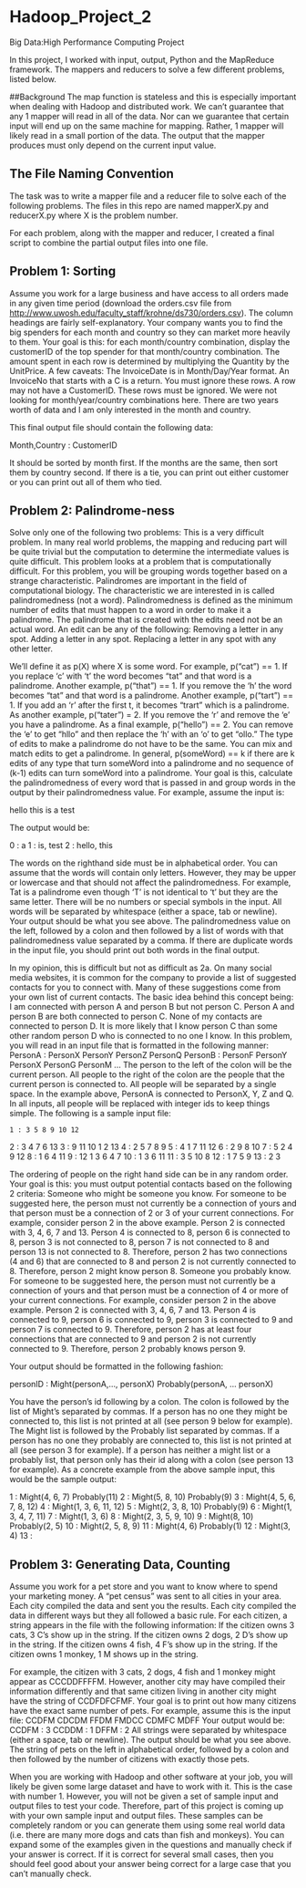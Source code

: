 # Hadoop_Project_2
Big Data:High Performance Computing Project


In this project, I worked with input, output, Python and the MapReduce framework. The mappers and reducers to solve a few different problems, listed below.

##Background
The map function is stateless and this is especially important when dealing with Hadoop and distributed work. We can’t guarantee that any 1 mapper will read in all of the data. 
Nor can we guarantee that certain input will end up on the same machine for mapping. Rather, 1 mapper will likely read in a small portion of the data. 
The output that the mapper produces must only depend on the current input value.

## The File Naming Convention 
The task was to write a mapper file and a reducer file to solve each of the following problems. The files in this repo are named mapperX.py and reducerX.py where X is the problem number. 

For each problem, along with the mapper and reducer, I created a final script to combine the partial output files into one file. 

## Problem 1: Sorting
Assume you work for a large business and have access to all orders made in any given time period (download the orders.csv file from http://www.uwosh.edu/faculty_staff/krohne/ds730/orders.csv). The column headings are fairly self-explanatory. Your company wants you to find the big spenders for each month and country so they can market more heavily to them. Your goal is this: for each month/country combination, display the customerID of the top spender for that month/country combination. The amount spent in each row is determined by multiplying the Quantity by the UnitPrice. A few caveats:
The InvoiceDate is in Month/Day/Year format.
An InvoiceNo that starts with a C is a return. You must ignore these rows.
A row may not have a CustomerID. These rows must be ignored.
We were not looking for month/year/country combinations here. There are two years worth of data and I am only interested in the month and country.


This final output file should contain the following data:

Month,Country : CustomerID

It should be sorted by month first. If the months are the same, then sort them by country second. If there is a tie, you can print out either customer or you can print out all of them who tied.

## Problem 2: Palindrome-ness
Solve only one of the following two problems:
This is a very difficult problem. In many real world problems, the mapping and reducing part will be quite trivial but the computation to determine the intermediate values is quite difficult. This problem looks at a problem that is computationally difficult. For this problem, you will be grouping words together based on a strange characteristic. Palindromes are important in the field of computational biology. The characteristic we are interested in is called palindromedness (not a word). Palindromedness is defined as the minimum number of edits that must happen to a word in order to make it a palindrome. The palindrome that is created with the edits need not be an actual word. An edit can be any of the following:
Removing a letter in any spot.
Adding a letter in any spot.
Replacing a letter in any spot with any other letter.

We’ll define it as p(X) where X is some word. For example, p(“cat”) == 1. If you replace ‘c’ with ‘t’ the word becomes “tat” and that word is a palindrome. Another example, p(“that”) == 1. If you remove the ‘h’ the word becomes “tat” and that word is a palindrome. Another example, p(“tart”) == 1. If you add an ‘r’ after the first t, it becomes “trart” which is a palindrome. As another example, p(“tater”) = 2. If you remove the ‘r’ and remove the ‘e’ you have a palindrome. As a final example, p(“hello”) == 2. You can remove the ‘e’ to get “hllo” and then replace the ‘h’ with an ‘o’ to get “ollo.”
The type of edits to make a palindrome do not have to be the same. You can mix and match edits to get a palindrome. In general, p(someWord) == k if there are k edits of any type that turn someWord into a palindrome and no sequence of (k-1) edits can turn someWord into a palindrome. Your goal is this, calculate the palindromedness of every word that is passed in and group words in the output by their palindromedness value. For example, assume the input is:

hello this is a test

The output would be:

0 : a
1 : is, test
2 : hello, this

The words on the righthand side must be in alphabetical order. You can assume that the words will contain only letters. However, they may be upper or lowercase and that should not affect the palindromedness. For example, Tat is a palindrome even though ‘T’ is not identical to ‘t’ but they are the same letter. There will be no numbers or special symbols in the input. All words will be separated by whitespace (either a space, tab or newline). Your output should be what you see above. The palindromedness value on the left, followed by a colon and then followed by a list of words with that palindromedness value separated by a comma. If there are duplicate words in the input file, you should print out both words in the final output.

In my opinion, this is difficult but not as difficult as 2a. On many social media websites, it is common for the company to provide a list of suggested contacts for you to connect with. Many of these suggestions come from your own list of current contacts. The basic idea behind this concept being: I am connected with person A and person B but not person C. Person A and person B are both connected to person C. None of my contacts are connected to person D. It is more likely that I know person C than some other random person D who is connected to no one I know. In this problem, you will read in an input file that is formatted in the following manner:
	PersonA : PersonX PersonY PersonZ PersonQ
	PersonB : PersonF PersonY PersonX PersonG PersonM
	…
The person to the left of the colon will be the current person. All people to the right of the colon are the people that the current person is connected to. All people will be separated by a single space. In the example above, PersonA is connected to PersonX, Y, Z and Q. In all inputs, all people will be replaced with integer ids to keep things simple. The following is a sample input file:

	1 : 3 5 8 9 10 12
2 : 3 4 7 6 13
3 : 9 11 10 1 2 13
4 : 2 5 7 8 9
5 : 4 1 7 11 12
6 : 2 9 8 10
7 : 5 2 4 9 12
8 : 1 6 4 11
9 : 12 1 3 6 4 7
10 : 1 3 6 11
11 : 3 5 10 8
12 : 1 7 5 9
13 : 2 3


The ordering of people on the right hand side can be in any random order. Your goal is this: you must output potential contacts based on the following 2 criteria:
Someone who might be someone you know. For someone to be suggested here, the person must not currently be a connection of yours and that person must be a connection of 2 or 3 of your current connections. For example, consider person 2 in the above example. Person 2 is connected with 3, 4, 6, 7 and 13. Person 4 is connected to 8, person 6 is connected to 8, person 3 is not connected to 8, person 7 is not connected to 8 and person 13 is not connected to 8. Therefore, person 2 has two connections (4 and 6) that are connected to 8 and person 2 is not currently connected to 8. Therefore, person 2 might know person 8. 
Someone you probably know. For someone to be suggested here, the person must not currently be a connection of yours and that person must be a connection of 4 or more of your current connections. For example, consider person 2 in the above example. Person 2 is connected with 3, 4, 6, 7 and 13. Person 4 is connected to 9, person 6 is connected to 9, person 3 is connected to 9 and person 7 is connected to 9. Therefore, person 2 has at least four connections that are connected to 9 and person 2 is not currently connected to 9. Therefore, person 2 probably knows person 9. 

Your output should be formatted in the following fashion:

personID : Might(personA,…, personX) Probably(personA, … personX)

You have the person’s id following by a colon. The colon is followed by the list of Might’s separated by commas. If a person has no one they might be connected to, this list is not printed at all (see person 9 below for example). The Might list is followed by the Probably list separated by commas. If a person has no one they probably are connected to, this list is not printed at all (see person 3 for example). If a person has neither a might list or a probably list, that person only has their id along with a colon (see person 13 for example). As a concrete example from the above sample input, this would be the sample output:

1 : Might(4, 6, 7) Probably(11)
2 : Might(5, 8, 10) Probably(9)
3 : Might(4, 5, 6, 7, 8, 12) 
4 : Might(1, 3, 6, 11, 12) 
5 : Might(2, 3, 8, 10) Probably(9)
6 : Might(1, 3, 4, 7, 11) 
7 : Might(1, 3, 6) 
8 : Might(2, 3, 5, 9, 10) 
9 : Might(8, 10) Probably(2, 5)
10 : Might(2, 5, 8, 9) 
11 : Might(4, 6) Probably(1)
12 : Might(3, 4) 
13 : 

## Problem 3: Generating Data, Counting
Assume you work for a pet store and you want to know where to spend your marketing money. A “pet census” was sent to all cities in your area. Each city compiled the data and sent you the results. Each city compiled the data in different ways but they all followed a basic rule. For each citizen, a string appears in the file with the following information:
If the citizen owns 3 cats, 3 C’s show up in the string.
If the citizen owns 2 dogs, 2 D’s show up in the string.
If the citizen owns 4 fish, 4 F’s show up in the string.
If the citizen owns 1 monkey, 1 M shows up in the string.

For example, the citizen with 3 cats, 2 dogs, 4 fish and 1 monkey might appear as CCCDDFFFFM. However, another city may have compiled their information differently and that same citizen living in another city might have the string of CCDFDFCFMF. Your goal is to print out how many citizens have the exact same number of pets. For example, assume this is the input file:
        	CCDFM CDCDM FFDM FMDCC CDMFC MDFF
Your output would be:
        		CCDFM : 3
		CCDDM : 1
		DFFM : 2
All strings were separated by whitespace (either a space, tab or newline). The output should be what you see above. The string of pets on the left in alphabetical order, followed by a colon and then followed by the number of citizens with exactly those pets.


When you are working with Hadoop and other software at your job, you will likely be given some large dataset and have to work with it. This is the case with number 1. However, you will not be given a set of sample input and output files to test your code. Therefore, part of this project is coming up with your own sample input and output files. These samples can be completely random or you can generate them using some real world data (i.e. there are many more dogs and cats than fish and monkeys). You can expand some of the examples given in the questions and manually check if your answer is correct. If it is correct for several small cases, then you should feel good about your answer being correct for a large case that you can’t manually check.

